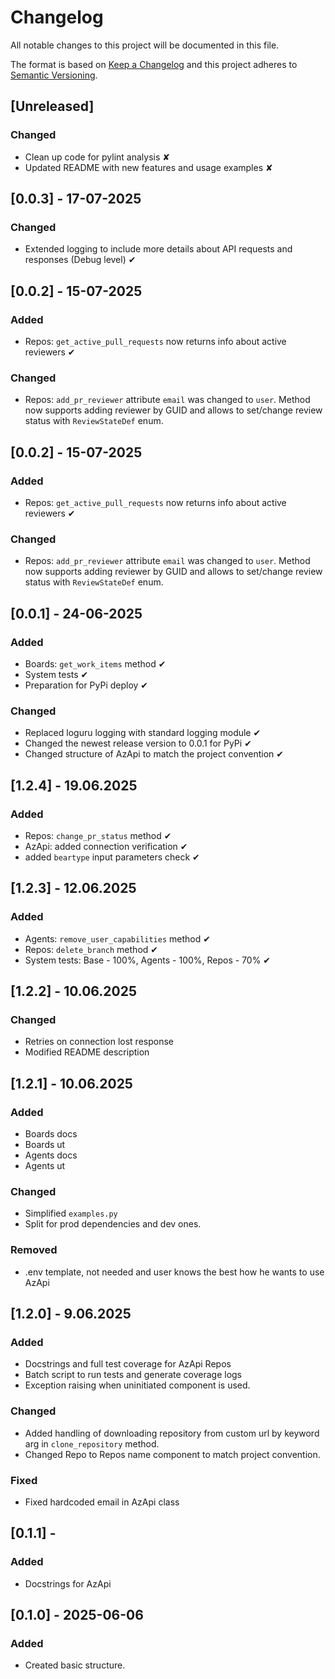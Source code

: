 # Changelog
All notable changes to this project will be documented in this file.

The format is based on [Keep a Changelog](https://keepachangelog.com/en/1.0.0/)
and this project adheres to [Semantic Versioning](https://semver.org/spec/v2.0.0.html).
## [Unreleased]
### Changed
- Clean up code for pylint analysis ✘
- Updated README with new features and usage examples ✘

## [0.0.3] - 17-07-2025
### Changed
- Extended logging to include more details about API requests and responses (Debug level) ✔

## [0.0.2] - 15-07-2025
### Added
- Repos: `get_active_pull_requests` now returns info about active reviewers ✔

### Changed
- Repos: `add_pr_reviewer` attribute `email` was changed to `user`. Method now supports adding reviewer by GUID and allows to set/change review status with `ReviewStateDef` enum.


## [0.0.2] - 15-07-2025
### Added
- Repos: `get_active_pull_requests` now returns info about active reviewers ✔

### Changed
- Repos: `add_pr_reviewer` attribute `email` was changed to `user`. Method now supports adding reviewer by GUID and allows to set/change review status with `ReviewStateDef` enum.

## [0.0.1] - 24-06-2025
### Added
- Boards: `get_work_items` method ✔
- System tests ✔
- Preparation for PyPi deploy ✔
### Changed
- Replaced loguru logging with standard logging module ✔
- Changed the newest release version to 0.0.1 for PyPi ✔
- Changed structure of AzApi to match the project convention ✔

## [1.2.4] - 19.06.2025
### Added
- Repos: `change_pr_status` method ✔
- AzApi: added connection verification ✔
- added `beartype` input parameters check ✔

## [1.2.3] - 12.06.2025
### Added
- Agents: `remove_user_capabilities` method ✔
- Repos: `delete_branch` method ✔
- System tests: Base - 100%, Agents - 100%, Repos - 70% ✔

## [1.2.2] - 10.06.2025
### Changed
- Retries on connection lost response 
- Modified README description

## [1.2.1] - 10.06.2025
### Added 
- Boards docs 
- Boards ut 
- Agents docs 
- Agents ut 

### Changed
- Simplified `examples.py` 
- Split for prod dependencies and dev ones. 

### Removed
- .env template, not needed and user knows the best how he wants to use AzApi 

## [1.2.0] - 9.06.2025
### Added
- Docstrings and full test coverage for AzApi Repos
- Batch script to run tests and generate coverage logs
- Exception raising when uninitiated component is used.

### Changed
- Added handling of downloading repository from custom url by keyword arg in `clone_repository` method.
- Changed Repo to Repos name component to match project convention.

### Fixed
- Fixed hardcoded email in AzApi class


## [0.1.1] - 
### Added
- Docstrings for AzApi

## [0.1.0] - 2025-06-06
### Added
- Created basic structure.
